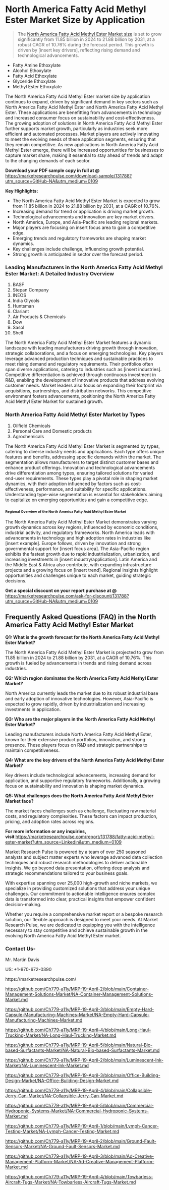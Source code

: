<h1>North America Fatty Acid Methyl Ester Market&nbsp;Size by Application</h1><blockquote><p>The <a href="https://marketresearchpulse.com/download-sample/131788?utm_source=GitHub-NA&amp;utm_medium=0109">North America Fatty Acid Methyl Ester Market size</a> is set to grow significantly from 11.85 billion in 2024 to 21.88 billion by 2031, at a robust CAGR of 10.76% during the forecast period. This growth is driven by [insert key drivers], reflecting rising demand and technological advancements.</p></blockquote><ul><li>Fatty Amine Ethoxylate <li> Alcohol Ethoxylate <li> Fatty Acid Ethoxylate <li> Glyceride Ethoxylate <li> Methyl Ester Ethoxylate</li></ul><p>The North America Fatty Acid Methyl Ester market size by application continues to expand, driven by significant demand in key sectors such as North America Fatty Acid Methyl Ester and North America Fatty Acid Methyl Ester. These applications are benefitting from advancements in technology and increased consumer focus on sustainability and cost-effectiveness. The growing adoption of solutions in North America Fatty Acid Methyl Ester further supports market growth, particularly as industries seek more efficient and automated processes. Market players are actively innovating to meet the evolving needs of these application segments, ensuring that they remain competitive. As new applications in North America Fatty Acid Methyl Ester emerge, there will be increased opportunities for businesses to capture market share, making it essential to stay ahead of trends and adapt to the changing demands of each sector.</p><p><strong>Download your PDF sample copy in full at @ </strong><a href="https://marketresearchpulse.com/download-sample/131788?utm_source=GitHub-NA&amp;utm_medium=0109">https://marketresearchpulse.com/download-sample/131788?utm_source=GitHub-NA&amp;utm_medium=0109</a></p><p><strong>Key Highlights: </strong></p><ul><li>The North America Fatty Acid Methyl Ester Market is expected to grow from 11.85 billion in 2024 to 21.88 billion by 2031, at a CAGR of 10.76%.</li><li>Increasing demand for trend or application is driving market growth.</li><li>Technological advancements and innovation are key market drivers.</li><li>North America, Europe, and Asia-Pacific are leading regional markets.</li><li>Major players are focusing on insert focus area to gain a competitive edge.</li><li>Emerging trends and regulatory frameworks are shaping market dynamics.</li><li>Key challenges include challenge, influencing growth potential.</li><li>Strong growth is anticipated in sector over the forecast period.</li></ul><h3>Leading Manufacturers in the North America Fatty Acid Methyl Ester Market: A Detailed Industry Overview</h3><ol><li>BASF</li><li>Stepan Company</li><li>INEOS</li><li>India Glycols</li><li>Huntsman</li><li>Clariant</li><li>Air Products & Chemicals</li><li>Dow</li><li>Sasol</li><li>Shell</li></ol><div class="flex max-w-full flex-col flex-grow"><div class="min-h-8 text-message flex w-full flex-col items-end gap-2 whitespace-normal break-words [.text-message+&amp;]:mt-5" dir="auto" data-message-author-role="assistant" data-message-id="fd8432e4-4910-450d-b182-61b7bfb0a01f" data-message-model-slug="gpt-4o"><div class="flex w-full flex-col gap-1 empty:hidden first:pt-[3px]"><div class="markdown prose w-full break-words dark:prose-invert light"><p>The North America Fatty Acid Methyl Ester Market features a dynamic landscape with leading manufacturers driving growth through innovation, strategic collaborations, and a focus on emerging technologies. Key players leverage advanced production techniques and sustainable practices to meet rising demand and regulatory requirements. Their portfolios often span diverse applications, catering to industries such as [insert industries]. Competitive differentiation is achieved through continuous investment in R&amp;D, enabling the development of innovative products that address evolving customer needs. Market leaders also focus on expanding their footprint via acquisitions, partnerships, and distribution networks. This competitive environment fosters advancements, positioning the North America Fatty Acid Methyl Ester Market for sustained growth.</p></div></div></div></div><h3>North America Fatty Acid Methyl Ester Market by Types</h3><ol><li>Oilfield Chemicals <li> Personal Care and Domestic products <li> Agrochemicals</li></ol><div class="flex max-w-full flex-col flex-grow"><div class="min-h-8 text-message flex w-full flex-col items-end gap-2 whitespace-normal break-words [.text-message+&amp;]:mt-5" dir="auto" data-message-author-role="assistant" data-message-id="084470be-0bb7-4664-bddf-5156b4f41249" data-message-model-slug="gpt-4o-mini"><div class="flex w-full flex-col gap-1 empty:hidden first:pt-[3px]"><div class="markdown prose w-full break-words dark:prose-invert light"><p>The North America Fatty Acid Methyl Ester Market is segmented by types, catering to diverse industry needs and applications. Each type offers unique features and benefits, addressing specific demands within the market. The segmentation allows manufacturers to target distinct customer bases and enhance product offerings. Innovation and technological advancements drive differentiation among types, ensuring tailored solutions for varied end-user requirements. These types play a pivotal role in shaping market dynamics, with their adoption influenced by factors such as cost-effectiveness, performance, and suitability for specific applications. Understanding type-wise segmentation is essential for stakeholders aiming to capitalize on emerging opportunities and gain a competitive edge.</p></div></div></div></div><h3><span style="font-size: 11px;">Regional Overview of the North America Fatty Acid Methyl Ester Market</span></h3><div class="flex max-w-full flex-col flex-grow"><div class="min-h-8 text-message flex w-full flex-col items-end gap-2 whitespace-normal break-words [.text-message+&amp;]:mt-5" dir="auto" data-message-author-role="assistant" data-message-id="e9038762-ce64-4e30-91c9-9bd413514231" data-message-model-slug="gpt-4o-mini"><div class="flex w-full flex-col gap-1 empty:hidden first:pt-[3px]"><div class="markdown prose w-full break-words dark:prose-invert light"><p>The North America Fatty Acid Methyl Ester Market demonstrates varying growth dynamics across key regions, influenced by economic conditions, industrial activity, and regulatory frameworks. North America leads with advancements in technology and high adoption rates in industries like [insert example]. Europe follows, driven by innovation and strong governmental support for [insert focus area]. The Asia-Pacific region exhibits the fastest growth due to rapid industrialization, urbanization, and increasing investments in [insert industry/application]. Latin America and the Middle East &amp; Africa also contribute, with expanding infrastructure projects and a growing focus on [insert trend]. Regional insights highlight opportunities and challenges unique to each market, guiding strategic decisions.</p></div></div></div></div><p><strong>Get a special discount on your report purchase at @ </strong><a href="https://marketresearchpulse.com/ask-for-discount/131788?utm_source=GitHub-NA&amp;utm_medium=0109">https://marketresearchpulse.com/ask-for-discount/131788?utm_source=GitHub-NA&amp;utm_medium=0109</a></p><h2>Frequently Asked Questions (FAQ) in the North America Fatty Acid Methyl Ester Market</h2><p><strong>Q1: What is the growth forecast for the North America Fatty Acid Methyl Ester Market?</strong></p><p>The North America Fatty Acid Methyl Ester Market is projected to grow from 11.85 billion in 2024 to 21.88 billion by 2031, at a CAGR of 10.76%. This growth is fueled by advancements in trends and rising demand across industries.</p><p><strong>Q2: Which region dominates the North America Fatty Acid Methyl Ester Market?</strong></p><p>North America currently leads the market due to its robust industrial base and early adoption of innovative technologies. However, Asia-Pacific is expected to grow rapidly, driven by industrialization and increasing investments in application.</p><p><strong>Q3: Who are the major players in the North America Fatty Acid Methyl Ester Market?</strong></p><p>Leading manufacturers include North America Fatty Acid Methyl Ester, known for their extensive product portfolios, innovation, and strong presence. These players focus on R&amp;D and strategic partnerships to maintain competitiveness.</p><p><strong>Q4: What are the key drivers of the North America Fatty Acid Methyl Ester Market?</strong></p><p>Key drivers include technological advancements, increasing demand for application, and supportive regulatory frameworks. Additionally, a growing focus on sustainability and innovation is shaping market dynamics.</p><p><strong>Q5: What challenges does the North America Fatty Acid Methyl Ester Market face?</strong></p><p>The market faces challenges such as challenge, fluctuating raw material costs, and regulatory complexities. These factors can impact production, pricing, and adoption rates across regions.</p><p><strong>For more information or any inquiries, visit&nbsp;</strong><a href="https://marketresearchpulse.com/report/131788/fatty-acid-methyl-ester-market?utm_source=Linkedin&utm_medium=0109">https://marketresearchpulse.com/report/131788/fatty-acid-methyl-ester-market?utm_source=Linkedin&utm_medium=0109</a></p><p>Market Research Pulse is powered by a team of over 250 seasoned analysts and subject matter experts who leverage advanced data collection techniques and robust research methodologies to deliver actionable insights. We go beyond data presentation, offering deep analysis and strategic recommendations tailored to your business goals.</p><p>With expertise spanning over 25,000 high-growth and niche markets, we specialize in providing customized solutions that address your unique challenges. Our commitment to actionable intelligence ensures complex data is transformed into clear, practical insights that empower confident decision-making.</p><p>Whether you require a comprehensive market report or a bespoke research solution, our flexible approach is designed to meet your needs. At Market Research Pulse, we are dedicated to equipping you with the intelligence necessary to stay competitive and achieve sustainable growth in the evolving North America Fatty Acid Methyl Ester market.</p><h3><strong>Contact Us-</strong></h3><p>Mr. Martin Davis</p><p>US: +1-970-672-0390</p><p>https://marketresearchpulse.com/</p><p><a href="https://github.com/Ch779-a11y/MRP-19-April-2/blob/main/Container-Management-Solutions-Market/NA-Container-Management-Solutions-Market.md">https://github.com/Ch779-a11y/MRP-19-April-2/blob/main/Container-Management-Solutions-Market/NA-Container-Management-Solutions-Market.md</a></p><p><a href="https://github.com/Ch779-a11y/MRP-19-April-3/blob/main/Empty-Hard-Capsule-Manufacturing-Machines-Market/NA-Empty-Hard-Capsule-Manufacturing-Machines-Market.md">https://github.com/Ch779-a11y/MRP-19-April-3/blob/main/Empty-Hard-Capsule-Manufacturing-Machines-Market/NA-Empty-Hard-Capsule-Manufacturing-Machines-Market.md</a></p><p><a href="https://github.com/Ch779-a11y/MRP-19-April-4/blob/main/Long-Haul-Trucking-Market/NA-Long-Haul-Trucking-Market.md">https://github.com/Ch779-a11y/MRP-19-April-4/blob/main/Long-Haul-Trucking-Market/NA-Long-Haul-Trucking-Market.md</a></p><p><a href="https://github.com/Ch779-a11y/MRP-19-April-5/blob/main/Natural-Bio-based-Surfactants-Market/NA-Natural-Bio-based-Surfactants-Market.md">https://github.com/Ch779-a11y/MRP-19-April-5/blob/main/Natural-Bio-based-Surfactants-Market/NA-Natural-Bio-based-Surfactants-Market.md</a></p><p><a href="https://github.com/Ch779-a11y/MRP-19-April-2/blob/main/Luminescent-Ink-Market/NA-Luminescent-Ink-Market.md">https://github.com/Ch779-a11y/MRP-19-April-2/blob/main/Luminescent-Ink-Market/NA-Luminescent-Ink-Market.md</a></p><p><a href="https://github.com/Ch779-a11y/MRP-19-April-3/blob/main/Office-Building-Design-Market/NA-Office-Building-Design-Market.md">https://github.com/Ch779-a11y/MRP-19-April-3/blob/main/Office-Building-Design-Market/NA-Office-Building-Design-Market.md</a></p><p><a href="https://github.com/Ch779-a11y/MRP-19-April-4/blob/main/Collapsible-Jerry-Can-Market/NA-Collapsible-Jerry-Can-Market.md">https://github.com/Ch779-a11y/MRP-19-April-4/blob/main/Collapsible-Jerry-Can-Market/NA-Collapsible-Jerry-Can-Market.md</a></p><p><a href="https://github.com/Ch779-a11y/MRP-19-April-5/blob/main/Commercial-Hydroponic-Systems-Market/NA-Commercial-Hydroponic-Systems-Market.md">https://github.com/Ch779-a11y/MRP-19-April-5/blob/main/Commercial-Hydroponic-Systems-Market/NA-Commercial-Hydroponic-Systems-Market.md</a></p><p><a href="https://github.com/Ch779-a11y/MRP-19-April-1/blob/main/Lymph-Cancer-Testing-Market/NA-Lymph-Cancer-Testing-Market.md">https://github.com/Ch779-a11y/MRP-19-April-1/blob/main/Lymph-Cancer-Testing-Market/NA-Lymph-Cancer-Testing-Market.md</a></p><p><a href="https://github.com/Ch779-a11y/MRP-19-April-2/blob/main/Ground-Fault-Sensors-Market/NA-Ground-Fault-Sensors-Market.md">https://github.com/Ch779-a11y/MRP-19-April-2/blob/main/Ground-Fault-Sensors-Market/NA-Ground-Fault-Sensors-Market.md</a></p><p><a href="https://github.com/Ch779-a11y/MRP-19-April-3/blob/main/Ad-Creative-Management-Platform-Market/NA-Ad-Creative-Management-Platform-Market.md">https://github.com/Ch779-a11y/MRP-19-April-3/blob/main/Ad-Creative-Management-Platform-Market/NA-Ad-Creative-Management-Platform-Market.md</a></p><p><a href="https://github.com/Ch779-a11y/MRP-19-April-4/blob/main/Towbarless-Aircraft-Tugs-Market/NA-Towbarless-Aircraft-Tugs-Market.md">https://github.com/Ch779-a11y/MRP-19-April-4/blob/main/Towbarless-Aircraft-Tugs-Market/NA-Towbarless-Aircraft-Tugs-Market.md</a></p>
